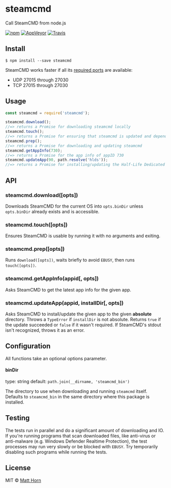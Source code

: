 # steamcmd

Call SteamCMD from node.js

[![npm](https://img.shields.io/npm/dt/steamcmd.svg?style=flat-square)](https://www.npmjs.com/package/steamcmd)
[![AppVeyor](https://img.shields.io/appveyor/ci/mathphreak/node-steamcmd.svg?style=flat-square&label=Windows+build)](https://ci.appveyor.com/project/mathphreak/node-steamcmd)
[![Travis](https://img.shields.io/travis/mathphreak/node-steamcmd.svg?style=flat-square&label=OS+X+%2F+Linux+build)](https://travis-ci.org/mathphreak/node-steamcmd)

## Install

```
$ npm install --save steamcmd
```

SteamCMD works faster if all its [required ports](https://support.steampowered.com/kb_article.php?ref=8571-GLVN-8711)
are available:
* UDP 27015 through 27030
* TCP 27015 through 27030

## Usage

```js
const steamcmd = require('steamcmd');

steamcmd.download();
//=> returns a Promise for downloading steamcmd locally
steamcmd.touch();
//=> returns a Promise for ensuring that steamcmd is updated and dependencies exist
steamcmd.prep();
//=> returns a Promise for downloading and updating steamcmd
steamcmd.getAppInfo(730);
//=> returns a Promise for the app info of appID 730
steamcmd.updateApp(90, path.resolve('hlds'));
//=> returns a Promise for installing/updating the Half-Life Dedicated Server into 'hlds'
```

## API

### steamcmd.download([opts])
Downloads SteamCMD for the current OS into `opts.binDir`
unless `opts.binDir` already exists and is accessible.

### steamcmd.touch([opts])
Ensures SteamCMD is usable by running it with no arguments and exiting.

### steamcmd.prep([opts])
Runs `download([opts])`, waits briefly to avoid `EBUSY`, then runs
`touch([opts])`.

### steamcmd.getAppInfo(appid[, opts])
Asks SteamCMD to get the latest app info for the given app.

### steamcmd.updateApp(appid, installDir[, opts])
Asks SteamCMD to install/update the given app to the given **absolute**
directory. Throws a `TypeError` if `installDir` is not absolute.
Returns `true` if the update succeeded or `false` if it wasn't required.
If SteamCMD's stdout isn't recognized, throws it as an error.

## Configuration

All functions take an optional options parameter.

#### binDir

type: string
default: `path.join(__dirname, 'steamcmd_bin')`

The directory to use when downloading and running `steamcmd` itself.
Defaults to `steamcmd_bin` in the same directory where this package is installed.

## Testing

The tests run in parallel and do a significant amount of downloading and IO.
If you're running programs that scan downloaded files, like anti-virus or
anti-malware (e.g. Windows Defender Realtime Protection), the test processes
may run very slowly or be blocked with `EBUSY`. Try temporarily disabling such
programs while running the tests.

## License

MIT © [Matt Horn](http://www.matthorn.tech)
